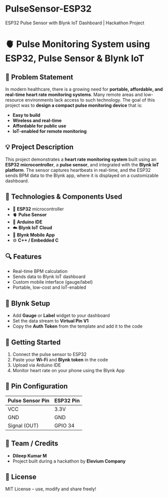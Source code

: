 # PulseSensor-ESP32
ESP32 Pulse Sensor with Blynk IoT Dashboard | Hackathon Project
# 🫀 Pulse Monitoring System using ESP32, Pulse Sensor & Blynk IoT

## 🏁 Problem Statement

In modern healthcare, there is a growing need for **portable, affordable, and real-time heart rate monitoring systems**. Many remote areas and low-resource environments lack access to such technology. The goal of this project was to **design a compact pulse monitoring device** that is:

- **Easy to build**
- **Wireless and real-time**
- **Affordable for public use**
- **IoT-enabled for remote monitoring**

## 💡 Project Description

This project demonstrates a **heart rate monitoring system** built using an **ESP32 microcontroller**, a **pulse sensor**, and integrated with the **Blynk IoT platform**. The sensor captures heartbeats in real-time, and the ESP32 sends BPM data to the Blynk app, where it is displayed on a customizable dashboard.

## 🔧 Technologies & Components Used

- 🧠 **ESP32** microcontroller
- 🫀 **Pulse Sensor**
- 🔌 **Arduino IDE**
- ☁️ **Blynk IoT Cloud**
- 📱 **Blynk Mobile App**
- ⚙️ **C++ / Embedded C**

## 🔍 Features

- Real-time BPM calculation
- Sends data to Blynk IoT dashboard
- Custom mobile interface (gauge/label)
- Portable, low-cost and IoT-enabled

## 📱 Blynk Setup

- Add **Gauge** or **Label** widget to your dashboard
- Set the data stream to **Virtual Pin V1**
- Copy the **Auth Token** from the template and add it to the code

## 🚀 Getting Started

1. Connect the pulse sensor to ESP32
2. Paste your **Wi-Fi** and **Blynk token** in the code
3. Upload via Arduino IDE
4. Monitor heart rate on your phone using the Blynk App

## 📌 Pin Configuration

| Pulse Sensor Pin | ESP32 Pin |
|------------------|-----------|
| VCC              | 3.3V      |
| GND              | GND       |
| Signal (OUT)     | GPIO 34   |

## 👥 Team / Credits

- **Dileep Kumar M**  
- Project built during a hackathon by **Elevium Company**

## 📄 License

MIT License – use, modify and share freely!
